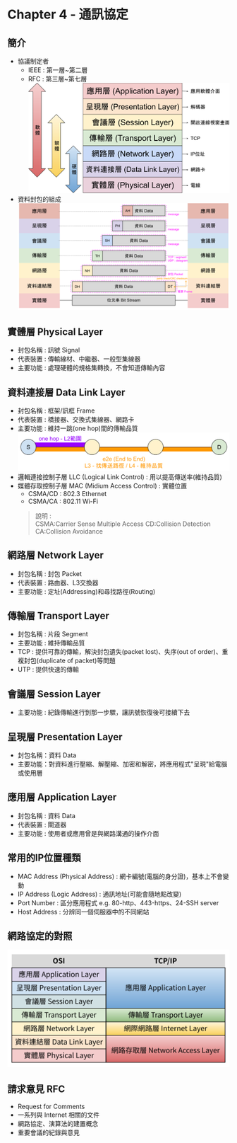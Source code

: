 # Chapter 4 - 通訊協定

## 簡介
* 協議制定者
    * IEEE : 第一層~第二層
    * RFC : 第三層~第七層
![OSI參考模型](note_photos/chapter01/OSI參考模型.svg)
* 資料封包的組成
![資料封包組成](note_photos/chapter04/data_package.svg)

## 實體層 Physical Layer
* 封包名稱 : 訊號 Signal
* 代表裝置 : 傳輸線材、中繼器、一般型集線器
* 主要功能 : 處理硬體的規格集轉換，不會知道傳輸內容

## 資料連接層 Data Link Layer
* 封包名稱 : 框架/訊框 Frame
* 代表裝置 : 橋接器、交換式集線器、網路卡
* 主要功能 : 維持一跳(one hop)間的傳輸品質
![一跳](note_photos/chapter04/data_link_layer.svg)
* 邏輯連接控制子層 LLC (Logical Link Control) : 用以提高傳送率(維持品質)
* 媒體存取控制子層 MAC (Midium Access Control) : 實體位置
    * CSMA/CD : 802.3 Ethernet 
    * CSMA/CA : 802.11 Wi-Fi
    > 說明 :  
    CSMA:Carrier Sense Multiple Access
    CD:Collision Detection
    CA:Collision Avoidance

## 網路層 Network Layer
* 封包名稱 : 封包 Packet
* 代表裝置 : 路由器、L3交換器
* 主要功能 : 定址(Addressing)和尋找路徑(Routing)

## 傳輸層 Transport Layer
* 封包名稱 : 片段 Segment
* 主要功能 : 維持傳輸品質
* TCP : 提供可靠的傳輸，解決封包遺失(packet lost)、失序(out of order)、重複封包(duplicate of packet)等問題
* UTP : 提供快速的傳輸

## 會議層 Session Layer
* 主要功能 : 紀錄傳輸進行到那一步驟，讓訊號恢復後可接續下去

## 呈現層 Presentation Layer
* 封包名稱：資料 Data
* 主要功能：對資料進行壓縮、解壓縮、加密和解密，將應用程式"呈現"給電腦或使用層

## 應用層 Application Layer
* 封包名稱 : 資料 Data
* 代表裝置 : 閘道器
* 主要功能 : 使用者或應用曾是與網路溝通的操作介面

## 常用的IP位置種類
* MAC Address (Physical Address) : 網卡編號(電腦的身分證)，基本上不會變動
* IP Address (Logic Address) : 通訊地址(可能會隨地點改變)
* Port Number : 區分應用程式 e.g. 80-http、443-https、24-SSH server
* Host Address : 分辨同一個伺服器中的不同網站

## 網路協定的對照
![OSI與TCP/IP協定對照](note_photos/chapter04/osi_tcpip.svg)

## 請求意見 RFC
* Request for Comments
* 一系列與 Internet 相關的文件
* 網路協定、演算法的建置概念
* 重要會議的紀錄與意見

